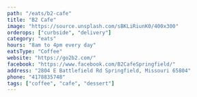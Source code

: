 ```yaml
---
path: "/eats/b2-cafe"
title: "B2 Cafe"
image: "https://source.unsplash.com/sBKLiRiunK0/400x300"
orderops: ["curbside", "delivery"]
category: "eats"
hours: "8am to 4pm every day"
eatsType: "Coffee"
website: "https://go2b2.com/"
facebook: "https://www.facebook.com/B2CafeSpringfield/"
address: "2804 E Battlefield Rd Springfield, Missouri 65804"
phone: "4178835748"
tags: ["coffee", "cafe", "dessert"]
---
```

